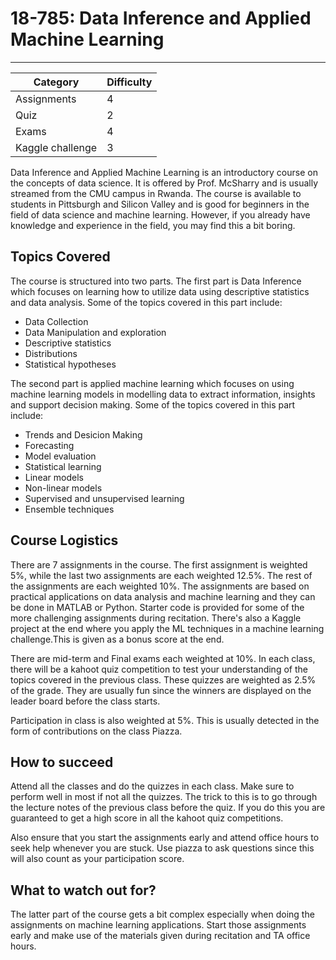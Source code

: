 # 18-785: Data Inference and Applied Machine Learning
---
| Category | Difficulty |
| -------- | ---------- |
| Assignments |   4     |
| Quiz   |    2 |
| Exams | 4 |
| Kaggle challenge | 3 |

Data Inference and Applied Machine Learning is an introductory course on the concepts of data science. It is offered by Prof. McSharry and is usually streamed from the CMU campus in Rwanda. The course is available to students in Pittsburgh and Silicon Valley and is good for beginners in the field of data science and machine learning. However, if you already have knowledge and experience in the field, you may find this a bit boring.

## Topics Covered
The course is structured into two parts. The first part is Data Inference which focuses on learning how to utilize data using descriptive statistics and data analysis. Some of the topics covered in this part include:

- Data Collection
- Data Manipulation and exploration
- Descriptive statistics
- Distributions
- Statistical hypotheses

The second part is applied machine learning which focuses on using machine learning models in modelling data to extract information, insights and support decision making. Some of the topics covered in this part include:

- Trends and Desicion Making
- Forecasting
- Model evaluation
- Statistical learning
- Linear models
- Non-linear models
- Supervised and unsupervised learning
- Ensemble techniques

## Course Logistics
There are 7 assignments in the course. The first assignment is weighted 5%, while the last two assignments are each weighted 12.5%. The rest of the assignments are each weighted 10%. The assignments are based on practical applications on data analysis and machine learning and they can be done in MATLAB or Python. Starter code is provided for some of the more challenging assignments during recitation.
There's also a Kaggle project at the end where you apply the ML techniques in a machine learning challenge.This is given as a bonus score at the end.

There are mid-term and Final exams each weighted at 10%. In each class, there will be a kahoot quiz competition to test your understanding of the topics covered in the previous class. These quizzes are weighted as 2.5% of the grade. They are usually fun since the winners are displayed on the leader board before the class starts.

Participation in class is also weighted at 5%. This is usually detected in the form of contributions on the class Piazza.

## How to succeed
Attend all the classes and do the quizzes in each class. Make sure to perform well in most if not all the quizzes. The trick to this is to go through the lecture notes of the previous class before the quiz. If you do this you are guaranteed to get a high score in all the kahoot quiz competitions.

Also ensure that you start the assignments early and attend office hours to seek help whenever you are stuck. Use piazza to ask questions since this will also count as your participation score.

## What to watch out for?
The latter part of the course gets a bit complex especially when doing the assignments on machine learning applications. Start those assignments early and make use of the materials given during recitation and TA office hours.



